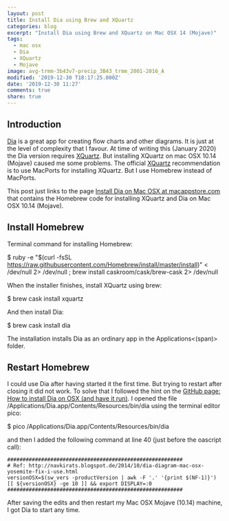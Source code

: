```yaml
---
layout: post
title: Install Dia using Brew and XQuartz
categories: blog
excerpt: "Install Dia using Brew and XQuartz on Mac OSX 14 (Mojave)"
tags:
  - mac osx
  - Dia
  - XQuartz
  - Mojave
image: avg-trmm-3b43v7-precip_3B43_trmm_2001-2016_A
modified: '2019-12-30 T18:17:25.000Z'
date: '2019-12-30 11:27'
comments: true
share: true
---
```


## Introduction

[<span class='app'>Dia</span>](http://dia-installer.de/index.html.en) is a great app for creating flow charts and other diagrams. It is just at the level of complexity that I favour. At time of writing this (January 2020) the <span class='app'>Dia</span> version requires [XQuartz](https://www.xquartz.org). But installing <span class='app'>XQuartz</span> on mac OSX 10.14 (Mojave) caused me some problems. The official [XQuartz](https://www.xquartz.org) recommendation is to use <span class='terminalapp'>MacPorts</span> for installing <span class='app'>XQuartz</span>. But I use <span class='terminalapp'>Homebrew</span> instead of <span class='terminalapp'>MacPorts</span>.

This post just links to the page [Install Dia on Mac OSX at macappstore.com](http://macappstore.org/dia/) that contains the <span class='terminalpp'>Homebrew</span> code for installing <span class='app'>XQuartz</span> and <span class='app'>Dia</span> on Mac OSX 10.14 (Mojave).

## Install Homebrew

<span class='app'>Terminal</span> command for installing <span class='terminalapp'>Homebrew</span>:

<span class='terminal'>$ ruby -e "$(curl -fsSL https://raw.githubusercontent.com/Homebrew/install/master/install)" < /dev/null 2> /dev/null ; brew install caskroom/cask/brew-cask 2> /dev/null</span>

When the installer finishes, install <span class='app'>XQuartz</span> using <span class='terminalapp'>brew</span>:

<span class='terminal'>$ brew cask install xquartz</span>

And then install <span class='app'>Dia</span>:

<span class='terminal'>$ brew cask install dia</span>

The installation installs <span class='app'>Dia</span> as an ordinary app in the <span class='file'>Applications<(span)> folder.

## Restart Homebrew

I could use <span class='app'>Dia</span> after having started it the first time. But trying to restart after closing it did not work. To solve that I followed the hint on the [GitHub page: How to install Dia on OSX (and have it run)](https://gist.github.com/jclosure/72cefed87528917daac9f65a2029a5dc). I opened the file <span class='file'>/Applications/Dia.app/Contents/Resources/bin/dia</span> using the terminal editor <span class='terminalapp'>pico</span>:

<span class='terminal'>$ pico /Applications/Dia.app/Contents/Resources/bin/dia</span>

and then I added the following command at line 40 (just  before the oascript call):

```
#########################################################
# Ref: http://navkirats.blogspot.de/2014/10/dia-diagram-mac-osx-yosemite-fix-i-use.html
versionOSX=$(sw_vers -productVersion | awk -F '.' '{print $(NF-1)}')
[[ ${versionOSX} -ge 10 ]] && export DISPLAY=:0
#########################################################
```

After saving the edits and then restart my Mac OSX Mojave (10.14) machine, I got <span class='app'>Dia</span> to start any time.
